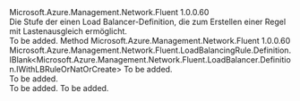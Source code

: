 <Type Name="IWithLoadBalancingRule" FullName="Microsoft.Azure.Management.Network.Fluent.LoadBalancer.Definition.IWithLoadBalancingRule">
  <TypeSignature Language="C#" Value="public interface IWithLoadBalancingRule" />
  <TypeSignature Language="ILAsm" Value=".class public interface auto ansi abstract IWithLoadBalancingRule" />
  <TypeSignature Language="DocId" Value="T:Microsoft.Azure.Management.Network.Fluent.LoadBalancer.Definition.IWithLoadBalancingRule" />
  <TypeSignature Language="VB.NET" Value="Public Interface IWithLoadBalancingRule" />
  <TypeSignature Language="F#" Value="type IWithLoadBalancingRule = interface" />
  <AssemblyInfo>
    <AssemblyName>Microsoft.Azure.Management.Network.Fluent</AssemblyName>
    <AssemblyVersion>1.0.0.60</AssemblyVersion>
  </AssemblyInfo>
  <Interfaces />
  <Docs>
    <summary>
            Die Stufe der einen Load Balancer-Definition, die zum Erstellen einer Regel mit Lastenausgleich ermöglicht.
            </summary>
    <remarks>To be added.</remarks>
  </Docs>
  <Members>
    <Member MemberName="DefineLoadBalancingRule">
      <MemberSignature Language="C#" Value="public Microsoft.Azure.Management.Network.Fluent.LoadBalancingRule.Definition.IBlank&lt;Microsoft.Azure.Management.Network.Fluent.LoadBalancer.Definition.IWithLBRuleOrNatOrCreate&gt; DefineLoadBalancingRule (string name);" />
      <MemberSignature Language="ILAsm" Value=".method public hidebysig newslot virtual instance class Microsoft.Azure.Management.Network.Fluent.LoadBalancingRule.Definition.IBlank`1&lt;class Microsoft.Azure.Management.Network.Fluent.LoadBalancer.Definition.IWithLBRuleOrNatOrCreate&gt; DefineLoadBalancingRule(string name) cil managed" />
      <MemberSignature Language="DocId" Value="M:Microsoft.Azure.Management.Network.Fluent.LoadBalancer.Definition.IWithLoadBalancingRule.DefineLoadBalancingRule(System.String)" />
      <MemberSignature Language="VB.NET" Value="Public Function DefineLoadBalancingRule (name As String) As IBlank(Of IWithLBRuleOrNatOrCreate)" />
      <MemberSignature Language="F#" Value="abstract member DefineLoadBalancingRule : string -&gt; Microsoft.Azure.Management.Network.Fluent.LoadBalancingRule.Definition.IBlank&lt;Microsoft.Azure.Management.Network.Fluent.LoadBalancer.Definition.IWithLBRuleOrNatOrCreate&gt;" Usage="iWithLoadBalancingRule.DefineLoadBalancingRule name" />
      <MemberType>Method</MemberType>
      <AssemblyInfo>
        <AssemblyName>Microsoft.Azure.Management.Network.Fluent</AssemblyName>
        <AssemblyVersion>1.0.0.60</AssemblyVersion>
      </AssemblyInfo>
      <ReturnValue>
        <ReturnType>Microsoft.Azure.Management.Network.Fluent.LoadBalancingRule.Definition.IBlank&lt;Microsoft.Azure.Management.Network.Fluent.LoadBalancer.Definition.IWithLBRuleOrNatOrCreate&gt;</ReturnType>
      </ReturnValue>
      <Parameters>
        <Parameter Name="name" Type="System.String" />
      </Parameters>
      <Docs>
        <param name="name">To be added.</param>
        <summary>To be added.</summary>
        <returns>To be added.</returns>
        <remarks>To be added.</remarks>
      </Docs>
    </Member>
  </Members>
</Type>